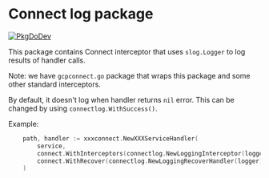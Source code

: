 # Connect log package
[![PkgDoDev][godev:image]][godev:url]

This package contains Connect interceptor that uses `slog.Logger` to log 
results of handler calls.

Note: we have `gcpconnect.go` package that wraps this package and some other standard interceptors.

By default, it doesn't log when handler returns `nil` error. 
This can be changed by using `connectlog.WithSuccess()`.

Example:
```go
	path, handler := xxxconnect.NewXXXServiceHandler(
		service,
		connect.WithInterceptors(connectlog.NewLoggingInterceptor(logger)),
		connect.WithRecover(connectlog.NewLoggingRecoverHandler(logger)),
	)
```

[godev:image]:  https://pkg.go.dev/badge/github.com/MottoStreaming/connectlog.go
[godev:url]:    https://pkg.go.dev/github.com/MottoStreaming/connectlog.go
